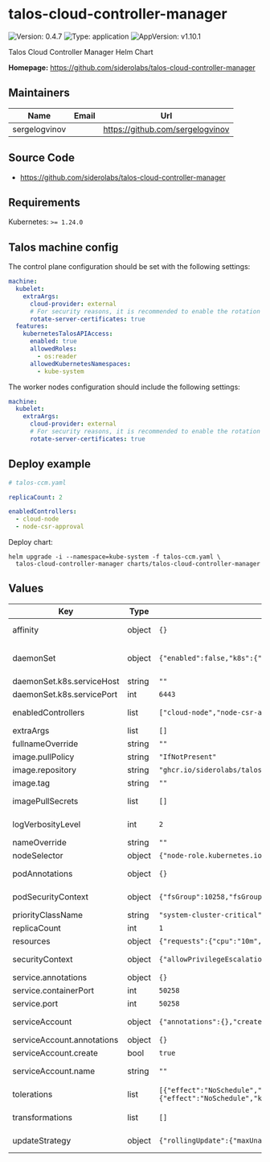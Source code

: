 # talos-cloud-controller-manager

![Version: 0.4.7](https://img.shields.io/badge/Version-0.4.7-informational?style=flat-square) ![Type: application](https://img.shields.io/badge/Type-application-informational?style=flat-square) ![AppVersion: v1.10.1](https://img.shields.io/badge/AppVersion-v1.10.1-informational?style=flat-square)

Talos Cloud Controller Manager Helm Chart

**Homepage:** <https://github.com/siderolabs/talos-cloud-controller-manager>

## Maintainers

| Name | Email | Url |
| ---- | ------ | --- |
| sergelogvinov |  | <https://github.com/sergelogvinov> |

## Source Code

* <https://github.com/siderolabs/talos-cloud-controller-manager>

## Requirements

Kubernetes: `>= 1.24.0`

## Talos machine config

The control plane configuration should be set with the following settings:

```yaml
machine:
  kubelet:
    extraArgs:
      cloud-provider: external
      # For security reasons, it is recommended to enable the rotation of server certificates.
      rotate-server-certificates: true
  features:
    kubernetesTalosAPIAccess:
      enabled: true
      allowedRoles:
        - os:reader
      allowedKubernetesNamespaces:
        - kube-system
```

The worker nodes configuration should include the following settings:

```yaml
machine:
  kubelet:
    extraArgs:
      cloud-provider: external
      # For security reasons, it is recommended to enable the rotation of server certificates.
      rotate-server-certificates: true
```

## Deploy example

```yaml
# talos-ccm.yaml

replicaCount: 2

enabledControllers:
  - cloud-node
  - node-csr-approval
```

Deploy chart:

```shell
helm upgrade -i --namespace=kube-system -f talos-ccm.yaml \
  talos-cloud-controller-manager charts/talos-cloud-controller-manager
```

## Values

| Key | Type | Default | Description |
|-----|------|---------|-------------|
| affinity | object | `{}` | Affinity for data pods assignment. ref: https://kubernetes.io/docs/concepts/configuration/assign-pod-node/#affinity-and-anti-affinity |
| daemonSet | object | `{"enabled":false,"k8s":{"serviceHost":"","servicePort":6443}}` | Deploy CCM  in Daemonset mode. CCM will use hostNetwork and connect to the Kubernetes API server on the current node by default. Optionally you can specify the Kubernetes API server host and port. You can run it without CNI plugin. |
| daemonSet.k8s.serviceHost | string | `""` | Kubernetes API server host. Default is the current node IP. |
| daemonSet.k8s.servicePort | int | `6443` | Kubernetes API server port. Default is 6443. |
| enabledControllers | list | `["cloud-node","node-csr-approval"]` | List of controllers should be enabled. Use '*' to enable all controllers. Support only `cloud-node, cloud-node-lifecycle, node-csr-approval, node-ipam-controller` controllers. |
| extraArgs | list | `[]` | Any extra arguments for talos-cloud-controller-manager |
| fullnameOverride | string | `""` | String to fully override deployment name. |
| image.pullPolicy | string | `"IfNotPresent"` | Pull policy: IfNotPresent or Always. |
| image.repository | string | `"ghcr.io/siderolabs/talos-cloud-controller-manager"` | CCM image repository. |
| image.tag | string | `""` | Overrides the image tag whose default is the chart appVersion. |
| imagePullSecrets | list | `[]` | Optionally specify an array of imagePullSecrets. Secrets must be manually created in the namespace. ref: https://kubernetes.io/docs/tasks/configure-pod-container/pull-image-private-registry/ |
| logVerbosityLevel | int | `2` | Log verbosity level. See https://github.com/kubernetes/community/blob/master/contributors/devel/sig-instrumentation/logging.md for description of individual verbosity levels. |
| nameOverride | string | `""` | String to partially override deployment name. |
| nodeSelector | object | `{"node-role.kubernetes.io/control-plane":""}` | Node labels for data pods assignment. ref: https://kubernetes.io/docs/user-guide/node-selection/ |
| podAnnotations | object | `{}` | Annotations for data pods. ref: https://kubernetes.io/docs/concepts/overview/working-with-objects/annotations/ |
| podSecurityContext | object | `{"fsGroup":10258,"fsGroupChangePolicy":"OnRootMismatch","runAsGroup":10258,"runAsNonRoot":true,"runAsUser":10258}` | Pods Security Context. ref: https://kubernetes.io/docs/tasks/configure-pod-container/security-context/#set-the-security-context-for-a-pod |
| priorityClassName | string | `"system-cluster-critical"` | CCM pods' priorityClassName. |
| replicaCount | int | `1` | Number of CCM replicas to deploy. |
| resources | object | `{"requests":{"cpu":"10m","memory":"64Mi"}}` | Resource requests and limits. ref: http://kubernetes.io/docs/user-guide/compute-resources/ |
| securityContext | object | `{"allowPrivilegeEscalation":false,"capabilities":{"drop":["ALL"]},"seccompProfile":{"type":"RuntimeDefault"}}` | Container Security Context. ref: https://kubernetes.io/docs/tasks/configure-pod-container/security-context/#set-the-security-context-for-a-pod |
| service.annotations | object | `{}` | Additional custom annotations for Service. |
| service.containerPort | int | `50258` | Container HTTPS port. |
| service.port | int | `50258` | Service HTTPS port to expose controller. |
| serviceAccount | object | `{"annotations":{},"create":true,"name":""}` | Pods Service Account. ref: https://kubernetes.io/docs/tasks/configure-pod-container/configure-service-account/ |
| serviceAccount.annotations | object | `{}` | Annotations to add to the service account. |
| serviceAccount.create | bool | `true` | Specifies whether a service account should be created. |
| serviceAccount.name | string | `""` | The name of the service account to use. If not set and create is true, a name is generated using the fullname template. |
| tolerations | list | `[{"effect":"NoSchedule","key":"node-role.kubernetes.io/control-plane","operator":"Exists"},{"effect":"NoSchedule","key":"node.cloudprovider.kubernetes.io/uninitialized","operator":"Exists"}]` | Tolerations for data pods assignment. ref: https://kubernetes.io/docs/concepts/configuration/taint-and-toleration/ |
| transformations | list | `[]` | List of node transformations. Available matchExpressions key values: https://github.com/siderolabs/talos/blob/main/pkg/machinery/resources/runtime/platform_metadata.go#L28 |
| updateStrategy | object | `{"rollingUpdate":{"maxUnavailable":1},"type":"RollingUpdate"}` | Deployment update strategy type. ref: https://kubernetes.io/docs/concepts/workloads/controllers/deployment/#updating-a-deployment |
